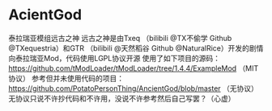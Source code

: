 # AcientGod
泰拉瑞亚模组远古之神
远古之神是由Txeq （bilibili @TX不偷学 Github @TXequestria）和GTR （bilibili @天然稻谷 Github @NaturalRice）开发的剧情向泰拉瑞亚Mod，代码使用LGPL协议开源
使用了如下项目的源码：
https://github.com/tModLoader/tModLoader/tree/1.4.4/ExampleMod （MIT协议）
参考但并未使用代码的项目：
https://github.com/PotatoPersonThing/AncientGod/blob/master （无协议）
无协议只说不许抄代码和不许用，没说不许参考然后自己写罢？（心虚）

